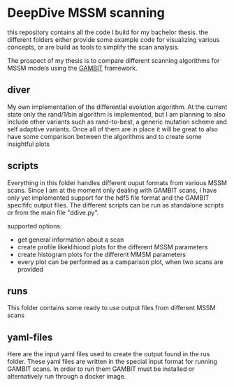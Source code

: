 # DeepDive MSSM scanning

this repository contains all the code I build for my bachelor thesis.
the different folders either provide some example code for visualizing various concepts,
or are build as tools to simplify the scan analysis.

The prospect of my thesis is to compare different scanning algorithms for MSSM models using the [GAMBIT](https://gambitbsm.org) framework.

## diver

My own implementation of the differential evolution algorithm. At the current state only the rand/1/bin algorithm is implemented, but I am planning to also include other variants such as rand-to-best, a generic mutation scheme and self adaptive variants. Once all of them are in place it will be great to also have some comparison between the algorithms and to create some insightful plots

## scripts

Everything in this folder handles different ouput formats from various MSSM scans. Since I am  at the moment only dealing with GAMBIT scans, I have only yet implemented support for the hdf5 file format and the GAMBIT specififc output files. The different scripts can be run as standalone scripts or from the main file "ddive.py". 

supported options:

- get general information about a scan
- create profile likeklihiood plots for the different MSSM parameters
- create histogram plots for the different MMSM parameters
- every plot can be performed as a camparison plot, when two scans are provided

## runs

This folder contains some ready to use output files from different MSSM scans

## yaml-files

Here are the input yaml files used to create the output found in the rus folder. These yaml files are written in the special input format for running GAMBIT scans.
In order to run them GAMBIT must be installed or alternatively run through a docker image.
